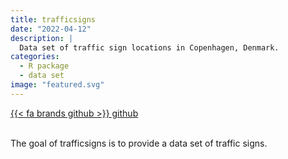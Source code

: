```yaml
---
title: trafficsigns
date: "2022-04-12"
description: |
  Data set of traffic sign locations in Copenhagen, Denmark.
categories:
  - R package
  - data set
image: "featured.svg"
---
```


<div class="project-buttons">
<a href="https://github.com/EmilHvitfeldt/trafficsigns">
  {{< fa brands github >}} github
</a>
</div>
<br>

The goal of trafficsigns is to provide a data set of traffic signs.
